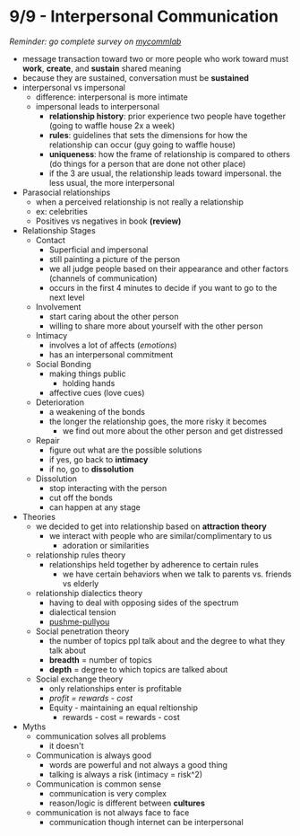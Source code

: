 # 9/9 - Interpersonal Communication
*Reminder: go complete survey on [mycommlab](http://www.pearsonmylabandmastering.com/northamerica/mycommunicationlab/)*
- message transaction toward two or more people who work toward must **work**, **create**, and **sustain** shared meaning 
- because they are sustained, conversation must be **sustained**  
- interpersonal vs impersonal
	+ difference: interpersonal is more intimate
	+ impersonal leads to interpersonal
		* **relationship history**: prior experience two people have together  (going to waffle house 2x a week)
		* **rules**: guidelines that sets the dimensions for how the relationship can occur (guy going to waffle  house)
		* **uniqueness**: how the frame of relationship is compared to others (do things for a person that  are done not other place)
		* if the 3 are usual, the relationship leads toward impersonal.  the less usual, the more interpersonal
-  Parasocial relationships
	+ when a perceived relationship is not really a relationship
	+ ex: celebrities
	+ Positives vs negatives in book **(review)**
-  Relationship Stages
	+ Contact
		* Superficial and impersonal
		* still painting a picture of the person
		* we all judge people based on their appearance and other factors (channels of communication)
		* occurs in the first 4 minutes to decide if you want to go to the next level
	+ Involvement
		* start caring about the other person
		* willing to share more about yourself with the other person
	+ Intimacy 
		* involves a lot of affects (*emotions*)
		* has an interpersonal commitment
	+ Social Bonding
		* making things public
			- holding hands
		*  affective cues (love cues)
	+  Deterioration
		* a weakening of the bonds
		* the longer the relationship goes, the more risky it becomes
			- we find out more about the other person and get distressed
	+ Repair
		* figure out what are the possible solutions
		* if yes, go back to **intimacy**
		* if no, go to **dissolution**
	+ Dissolution  
		* stop interacting with the person
		* cut off the bonds
		* can happen at any stage
- Theories
	+ we decided to get into relationship based on **attraction theory**
		* we interact with people who are similar/complimentary to us
			- adoration or similarities
	+ relationship rules theory
		* relationships held together by adherence to certain rules
			- we have certain behaviors when we talk to parents vs. friends vs elderly
	+ relationship dialectics theory
		* having to deal with opposing sides of the spectrum
		* dialectical tension
		* [pushme-pullyou](https://www.google.com/search?q=push+me+pull+you&espv=2&biw=720&bih=757&source=lnms&tbm=isch&sa=X&ei=mT0PVOLtKtDDggSvpoLIBw&ved=0CAYQ_AUoAQ#imgdii=_)
	+ Social penetration theory 
		* the number of topics ppl talk about and the degree to what they talk about
		* **breadth** = number of topics
		* **depth** = degree to which topics are talked about
	+ Social exchange theory
		* only relationships enter is profitable
		* *profit = rewards - cost*
		* Equity - maintaining an equal reltionship 
			- rewards - cost = rewards - cost
- Myths
	+ communication solves all problems
		* it doesn't
	+ Communication is always good
		* words are powerful and not always a good thing
		* talking is always a risk (intimacy = risk^2)
	+ Communication is common sense
		* communication is very complex
		* reason/logic is different between **cultures**   
	+ communication is not always face to face 
		* communication though internet can be interpersonal
